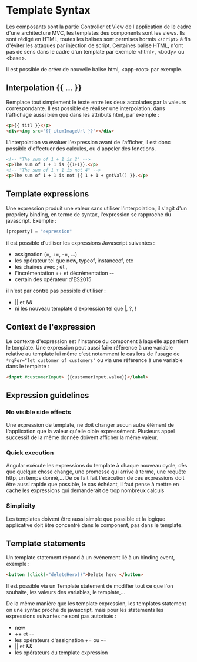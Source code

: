 # Template Syntax
Les composants sont la partie Controller et View de l'application de le cadre d'une architecture MVC, les templates des components sont les views. Ils sont rédigé en HTML, toutes les balises sont permises hormis ```<script>``` à fin d'éviter les attaques par injection de script. Certaines balise HTML, n'ont pas de sens dans le cadre d'un template par exemple <html\>, <body\> ou <base\>.

Il est possible de créer de nouvelle balise html, <app-root\> par exemple.

## Interpolation {{ ... }}
Remplace tout simplement le texte entre les deux accolades par la valeurs correspondante. Il est possible de réaliser une interpolation, dans l'affichage aussi bien que dans les attributs html, par exemple :
```html
<p>{{ titl }}</p>
<div><img src="{{ itemImageUrl }}"></div>
```
L'interpolation va évaluer l'expression avant de l'afficher, il est donc possible d'effectuer des calcules, ou d'appeler des fonctions.
```html
<!-- "The sum of 1 + 1 is 2" -->
<p>The sum of 1 + 1 is {{1+1}}.</p>
<!-- "The sum of 1 + 1 is not 4" -->
<p>The sum of 1 + 1 is not {{ 1 + 1 + getVal() }}.</p>
```

## Template expressions
Une expression produit une valeur sans utiliser l'interpolation, il s'agit d'un propriety binding, en terme de syntax, l'expression se rapproche du javascript. Exemple :
```javascript
[property] = "expression"
```
il est possible d'utiliser les expressions Javascript suivantes :

- assignation (=, +=, -=, ...)
- les opérateur tel que new, typeof, instanceof, etc
- les chaines avec ; et ,
- l'incrémentation ++ et décrémentation -\-
- certain des opérateur d'ES2015

il n'est par contre pas possible d'utiliser :

- || et &&
- ni les nouveau template d'expression tel que |, ?, !

## Context de l'expression
Le contexte d'expression est l'instance du component à laquelle appartient le template.
Une expression peut aussi faire référence à une variable relative au template lui même c'est notamment le cas lors de l'usage de ```*ngFor="let customer of customers"``` ou via une référence à une variable dans le template :
```html
<input #customerInput> {{customerInput.value}}</label>
```
## Expression guidelines
### No visible side effects
Une expression de template, ne doit changer aucun autre élément de l'application que la valeur qu'elle cible expressément. Plusieurs appel successif de la même donnée doivent afficher la même valeur.
### Quick execution
Angular exécute les expressions du template à chaque nouveau cycle, dès que quelque chose change, une promesse qui arrive à terme, une requête http, un temps donné,... De ce fait fait l'exécution de ces expressions doit être aussi rapide que possible, le cas échéant, il faut pense à mettre en cache les expressions qui demanderait de trop nombreux calculs
### Simplicity
Les templates doivent être aussi simple que possible et la logique applicative doit être concentré dans le component, pas dans le template.

## Template statements
Un template statement répond à un événement lié à un binding event, exemple :
```html
<button (click)="deleteHero()">Delete hero </button>
```
Il est possible via un Template statement de modifier tout ce que l'on souhaite, les valeurs des variables, le template,...

De la même manière que les template expression, les templates statement on une syntax proche de javascript, mais pour les statements les expressions suivantes ne sont pas autorisés :

- new
- ++ et -\-
- les opérateurs d'assignation += ou -=
- || et &&
- les opérateurs du template expression

<!--stackedit_data:
eyJoaXN0b3J5IjpbLTE5MTUzMjIzNCwtMTA2MjE0NTk1MSwtMT
Y2MzY5NTQwNywtODY1MTkxNTk4LC0xNjUwNjA5ODQzXX0=
-->